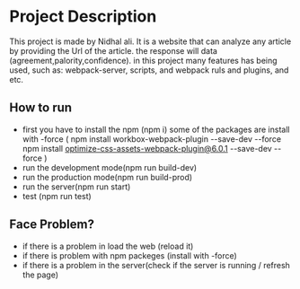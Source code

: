 # Project Description
This project is made by Nidhal ali. It is a website that can analyze any article by providing the Url of the article. the response will data (agreement,palority,confidence). in this project many features has being used, such as: webpack-server, scripts, and webpack ruls and plugins, and etc.
## How to run
- first you have to  install the npm (npm i)
    some of the packages are install with -force (
        npm install workbox-webpack-plugin --save-dev --force
        npm install optimize-css-assets-webpack-plugin@6.0.1 --save-dev --force
    )
- run the development mode(npm run build-dev)
- run the production mode(npm run build-prod)
- run the server(npm run start)
- test (npm run test)


## Face Problem?
- if there is a problem in load the web (reload it)
- if there is problem with npm packeges (install with -force)
- if there is a problem in the server(check if the server is running / refresh the page)



